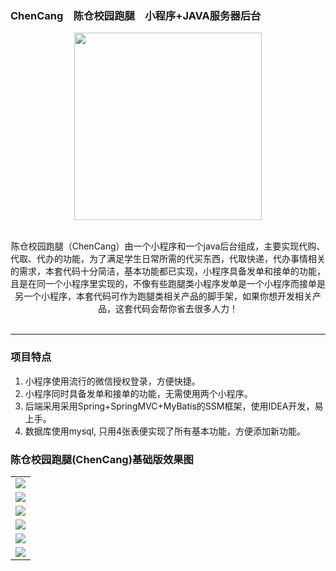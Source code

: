 ### ChenCang　陈仓校园跑腿　小程序+JAVA服务器后台

<p align="center">
    <img src="https://gitee.com/markabing/chencang/blob/master/train/camllmbr9jajnv4s74fp7r0msl_873a47fe7981ff5cf022f234e1e442001593315698.5056.png" width="300">
    <br>      
    <br>      
    <p align="center">
        陈仓校园跑腿（ChenCang）由一个小程序和一个java后台组成，主要实现代购、代取、代办的功能，为了满足学生日常所需的代买东西，代取快递，代办事情相关的需求，本套代码十分简洁，基本功能都已实现，小程序具备发单和接单的功能，且是在同一个小程序里实现的，不像有些跑腿类小程序发单是一个小程序而接单是另一个小程序，本套代码可作为跑腿类相关产品的脚手架，如果你想开发相关产品，这套代码会帮你省去很多人力！
        <br>      
        <br>      
    </p>
</p>

-----------------------------------------------------------------------------------------------

### 项目特点
1. 小程序使用流行的微信授权登录，方便快捷。
2. 小程序同时具备发单和接单的功能，无需使用两个小程序。
3. 后端采用采用Spring+SpringMVC+MyBatis的SSM框架，使用IDEA开发，易上手。
4. 数据库使用mysql, 只用4张表便实现了所有基本功能，方便添加新功能。

### 陈仓校园跑腿(ChenCang)基础版效果图
<table>
    <tr>
        <td><img src="https://gitee.com/markabing/chencang/blob/master/train/微信图片_20200629115520.png"/></td>
    </tr>
    <tr>
        <td><img src="https://gitee.com/markabing/chencang/blob/master/train/微信图片_20200629115459.png"/></td>
    </tr>
    <tr>
        <td><img src="https://gitee.com/markabing/chencang/blob/master/train/微信图片_20200629115527.png"/></td>
    </tr>
    <tr>
        <td><img src="https://gitee.com/markabing/chencang/blob/master/train/微信图片_20200629115515.png"/></td>
    </tr>
    <tr>
        <td><img src="https://gitee.com/markabing/chencang/blob/master/train/微信图片_20200629115615.png"/></td>
    </tr>
    <tr>
        <td><img src="https://gitee.com/markabing/chencang/blob/master/train/微信图片_20200629115523.png"/></td>
    </tr>
</table>

